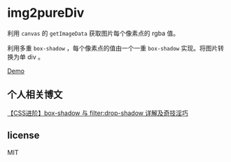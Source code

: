 # img2pureDiv 
利用 `canvas` 的 `getImageData` 获取图片每个像素点的 rgba 值。

利用多重 `box-shadow` ，每个像素点的值由一个一重 `box-shadow` 实现。将图片转换为单 div 。

[Demo](http://sbco.cc/demo/img2div/html/)

## 个人相关博文
[【CSS进阶】box-shadow 与 filter:drop-shadow 详解及奇技淫巧](http://sbco.cc/2016/06/14/boxShadow/)

## license 
MIT
